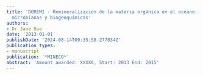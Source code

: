 ```yaml
---
title: 'DOREMI - Remineralización de la materia orgánica en el océano: Limitaciones
  microbianas y biogeoquímicas'
authors:
- Dr Jane Doe
date: '2013-01-01'
publishDate: '2024-08-14T09:35:58.277034Z'
publication_types:
- manuscript
publication: '*MINECO*'
abstract: 'Amount awarded: XXXX€, Start: 2013 End: 2015'
---
```

